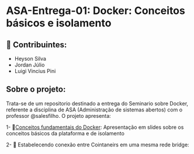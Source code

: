 # ASA-Entrega-01: Docker: Conceitos básicos e isolamento

## 🤝 Contribuintes:
- Heyson Silva 
- Jordan Júlio
- Luigi Vincius Pini 

## Sobre o projeto:
  Trata-se de um repositorio destinado a entrega do Seminario sobre Docker, referente a disciplina de ASA (Administração de sistemas abertos) com o professor @salesfilho. O projeto apresenta: 
  
 1- 🐳[Conceitos fundamentais do Docker](./Docker.pdf):
       Apresentação em slides sobre os conceitos básicos da plataforma e de isolamento
       
2- 🔗 Estabelecendo conexão entre Cointaneirs em uma mesma rede bridge: 

